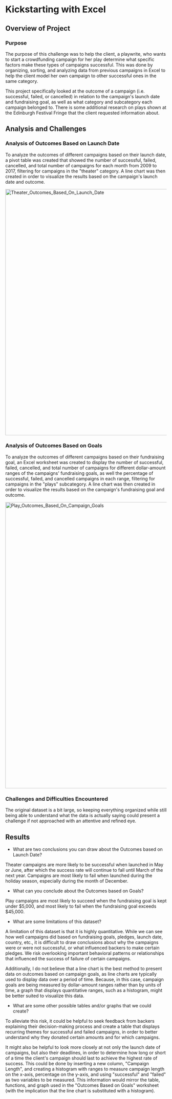 # Kickstarting with Excel

## Overview of Project

### Purpose

The purpose of this challenge was to help the client, a playwrite, who wants to start a crowdfunding campaign for her play determine what specific factors make these types of campaigns successful. This was done by organizing, sorting, and analyzing data from previous campaigns in Excel to help the client model her own campaign to other successful ones in the same category. 

This project specifically looked at the outcome of a campaign (i.e. successful, failed, or cancelled) in relation to the campaign's launch date and fundraising goal, as well as what category and subcategory each campaign belonged to. There is some additional research on plays shown at the Edinburgh Festival Fringe that the client requested information about.

## Analysis and Challenges

### Analysis of Outcomes Based on Launch Date

To analyze the outcomes of different campaigns based on their launch date, a pivot table was created that showed the number of successful, failed, cancelled, and total number of campaigns for each month from 2009 to 2017, filtering for campaigns in the "theater" category. A line chart was then created in order to visualize the results
 based on the campaign's launch date and outcome. 
 
 <img width="770" alt="Theater_Outcomes_Based_On_Launch_Date" src="https://user-images.githubusercontent.com/113553238/193124022-795e50fb-7a28-4de0-92e6-cf8ae5c04843.png">

### Analysis of Outcomes Based on Goals

To analyze the outcomes of different campaigns based on their fundraising goal, an Excel worksheet was created to display the number of successful, failed, cancelled, and total number of campaigns for different dollar-amount ranges of the campaigns' fundraising goals, as well the percentage of successful, failed, and cancelled campaigns in each range, filtering for campaigns in the "plays" subcategory. A line chart was then created in order to visualize the results based on the campaign's fundraising goal and outcome.

<img width="895" alt="Play_Outcomes_Based_On_Campaign_Goals" src="https://user-images.githubusercontent.com/113553238/193124114-58545df6-372f-4b0f-8bbc-11dd2b71d7d7.png">

### Challenges and Difficulties Encountered

The original dataset is a bit large, so keeping everything organized while still being able to understand what the data is actually saying could present a challenge if not approached with an attentive and refined eye. 

## Results

- What are two conclusions you can draw about the Outcomes based on Launch Date?

Theater campaigns are more likely to be successful when launched in May or June, after which the success rate will continue to fall until March of the next year. Campaigns are most likely to fail when launched during the holiday season, especially during the month of December. 

- What can you conclude about the Outcomes based on Goals?

Play campaigns are most likely to succeed when the fundraising goal is kept under $5,000, and most likely to fail when the fundraising goal exceeds $45,000.  

- What are some limitations of this dataset?

A limitation of this dataset is that it is highly quantitative. While we can see how well campaigns did based on fundraising goals, pledges, launch date, country, etc., it is difficult to draw conclusions about why the campaigns were or were not successful, or what influenced backers to make certain pledges. We risk overlooking important behavioral patterns or relationships that influenced the success of failure of certain campaigns. 

Additionally, I do not believe that a line chart is the best method to present data on outcomes based on campaign goals, as line charts are typically used to display data over a period of time. Because, in this case, campaign goals are being measured by dollar-amount ranges rather than by units of time, a graph that displays quantitative ranges, such as a histogram, might be better suited to visualize this data.

- What are some other possible tables and/or graphs that we could create?

To alleviate this risk, it could be helpful to seek feedback from backers explaining their decision-making process and create a table that displays recurring themes for successful and failed campaigns, in order to better understand why they donated certain amounts and for which campaigns. 

It might also be helpful to look more closely at not only the launch date of campaigns, but also their deadlines, in order to determine how long or short of a time the client's campaign should last to achieve the highest rate of success. This could be done by inserting a new column, "Campaign Length", and creating a histogram with ranges to measure campaign length on the x-axis, percentage on the y-axis, and using "successful" and "failed" as two variables to be measured. This information would mirror the table, functions, and graph used in the "Outcomes Based on Goals" worksheet (with the implication that the line chart is substituted with a histogram).

